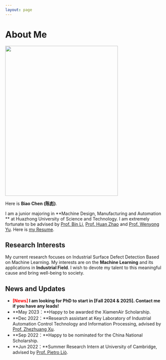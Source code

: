 ```yaml
---
layout: page
---
```


# About Me

<img src="https://caihanlin.com/caihanlin.jpg" class="floatpic" width="360" height="480">

Here is **Biao Chen (陈彪)**.

I am a junior majoring in **Machine Design, Manufacturing and Automation ** at Huazhong University of Science and Technology. I am extremely fortunate to be advised by [Prof. Bin Li](http://mse.hust.edu.cn/info/1143/1365.htm), [Prof. Huan Zhao](http://faculty.hust.edu.cn/zhaohuan/zh_CN/index.htm) and [Prof. Wenyong Yu](http://mse.hust.edu.cn/info/1145/1440.htm). Here is [my Resume](https://caihanlin.com/file/CV.pdf).

## Research Interests

My current research focuses on Industrial Surface Defect Detection Based on Machine Learning. My interests are on the **Machine Learning** and its applications in **Industrial Field**. I wish to devote my talent to this meaningful cause and bring well-being to society.

## News and Updates

- **<font color='red'>[News]</font> I am looking for PhD to start in [Fall 2024 & 2025]. Contact me if you have any leads!**
- **May 2023：**Happy to be awarded the XiamenAir Scholarship.
- **Dec 2022：**Research assistant at Key Laboratory of Industrial Automation Control Technology and Information Processing, advised by [Prof. Zhezhuang Xu](https://dqxy.fzu.edu.cn/en/info/1009/1072.htm).
- **Sep 2022：**Happy to be nominated for the China National Scholarship.
- **Jun 2022：**Summer Research Intern at University of Cambridge, advised by [Prof. Pietro Liò](https://www.cl.cam.ac.uk/~pl219/).
